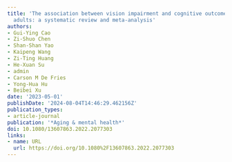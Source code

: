 ```yaml
---
title: 'The association between vision impairment and cognitive outcomes in older
  adults: a systematic review and meta-analysis'
authors:
- Gui-Ying Cao
- Zi-Shuo Chen
- Shan-Shan Yao
- Kaipeng Wang
- Zi-Ting Huang
- He-Xuan Su
- admin
- Carson M De Fries
- Yong-Hua Hu
- Beibei Xu
date: '2023-05-01'
publishDate: '2024-08-04T14:46:29.462156Z'
publication_types:
- article-journal
publication: '*Aging & mental health*'
doi: 10.1080/13607863.2022.2077303
links:
- name: URL
  url: https://doi.org/10.1080%2F13607863.2022.2077303
---
```

